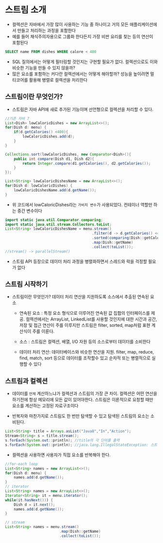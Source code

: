 # 스트림 소개

- 컬렉션은 자바에서 가장 많이 사용하는 기능 중 하나이고 거의 모든 애플리케이션에서 만들고 처리하는 과정을 포함한다
- 예를 들어 채식주의자용으로 그룹화 한다든지 가장 비싼 요리를 찾는 등의 연산이 포함된다

```sql
SELECT name FROM dishes WHERE calore < 400
```

- SQL 질의에서는 어떻게 필터링할 것인지는 구현할 필요가 없다. 컬렉션으로도 이와 비슷한 기능을 만들 수 있지 않을까?
- 많은 요소를 포함하는 커다란 컬렉션에서는 어떻게 해야할까? 성능을 높이려면 멀티코어를 활용해 병렬로 컬렉션을 처리한다

## 스트림이란 무엇인가?

- 스트림은 자바 API에 새로 추가된 기능이며 선언형으로 컬렉션을 처리할 수 있다.

```java
//기존 자바 7
List<Dish> lowCaloricDishes = new ArrayList<>();
for(Dish d: menu) {
    if(d.getCalories() <400){
        lowCaloricDishes.add(d);
    }
}

Collections.sort(lowCaloricDishes, new Comparator<Dish>(){
    public int compare(Dish d1, Dish d2){
        return Integer.compare(d1.getCalories(), d2.getCalories());
    }
});

List<String> lowCaloricDishesName = new ArrayList<>();
for(Dish d: lowCaloricDishes) {
    lowCaloricDishesName.add(d.getName());
}
```

- 위 코드에서 lowCaloricDishes라는 `가비지 변수`가 사용되었다. 컨테이너 역할만 하는 중간 변수이다

```java
import static java.util.Comparator.comparing;
import static java.util.stream.Collectors.toList;
List<String> lowCaloricDishesName = menu.stream()
                                        .filter(d -> d.getCalories() <400)
                                        .sorted(comparing(Dish::getCalories))
                                        .map(Dish::getName)
                                        .collect(toList());
//stream() -> parallelStream()
```

- 스트림 API 등장으로 데이터 처리 과정을 병렬화하면서 스레드와 락을 걱정할 필요가 없다

## 스트림 시작하기

- 스트림이란 무엇인가? 데이터 처리 연산을 지원하도록 소스에서 추출된 연속된 요소

  - 연속된 요소 : 특정 요소 형식으로 이루어진 연속된 값 집합의 인터페이스를 제공. 컬렉션에서는 ArrayList, LinkedList를 사용할 것인지에 대한 시간과 공간, 저장 및 접근 연산이 주를 이루지만 스트림은 filter, sorted, map처럼 표현 계산식이 주를 이룬다.

  - 소스 : 스트림은 컬렉션, 배열, I/O 자원 등의 소스로부터 데이터를 소비한다

  - 데이터 처리 연산: 데이터베이스와 비슷한 연산을 지원. filter, map, reduce, find, match, sort 등으로 데이터를 조작할수 있고 순차적 또는 병렬적으로 실행할 수 있다

## 스트림과 컬렉션

- 데이터를 `언제` 계산하느냐가 컬렉션과 스트림의 가장 큰 차이. 컬렉션은 어떤 연산을 하기전에 항상 메모리에 모든 값이 있어야한다. 스트림은 이론적으로 요청할 때만 요소를 계산하는 고정된 자료구조이다

- 반복자와 마찬가지로 스트림도 한 번만 탐색할 수 있고 탐색된 스트림의 요소는 소비된다.

```java
List<String> title = Arrays.asList("Java8","In","Action");
Stream<String> s = title.stream();
s.forEach(System.out::println); //title의 각 단어를 출력
s.forEach(System.out::println); //java.lang.IllegalStateException: 스트림이 이미 소비 되었거나 닫힘
```

- 컬렉션을 사용하면 사용자가 직접 요소를 반복해야 한다.

```java
//for-each loop
List<String> names = new ArrayList<>();
for(Dish d: menu) {
    names.add(d.getName());
}
// iterator
List<String> names = new ArrayList<>();
Iterator<String> it = menu.iterator();
while(it.hasNext())) {
    Dish d = it.next();
    names.add(d.getName());
}

// stream
List<String> names = menu.stream()
                         .map(Dish::getName)
                         .collect(toList());
```
